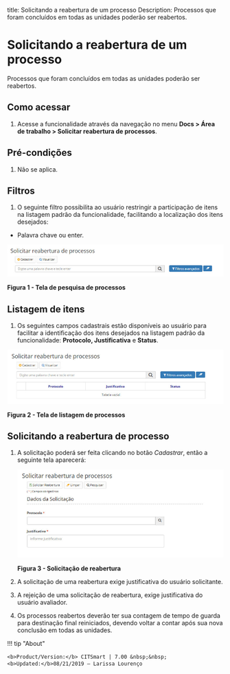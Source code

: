 title: Solicitando a reabertura de um processo
Description: Processos que foram concluídos em todas as unidades poderão ser reabertos.
# Solicitando a reabertura de um processo

Processos que foram concluídos em todas as unidades poderão ser reabertos.

Como acessar
--------------

1. Acesse a funcionalidade através da navegação no menu **Docs > Área de trabalho > Solicitar reabertura de processos**.

Pré-condições
-----------------

1. Não se aplica.

Filtros
----------

1. O seguinte filtro possibilita ao usuário restringir a participação de itens na listagem padrão da funcionalidade, facilitando
a localização dos itens desejados:

- Palavra chave ou enter.

![Pesquisa](images/reabertura.img1.jpg)

**Figura 1 - Tela de pesquisa de processos**

Listagem de itens
--------------------

1. Os seguintes campos cadastrais estão disponíveis ao usuário para facilitar a identificação dos itens desejados na listagem 
padrão da funcionalidade: **Protocolo, Justificativa** e **Status**.

![Listagem](images/reabertura.img2.jpg)

**Figura 2 - Tela de listagem de processos**

Solicitando a reabertura de processo
---------------------------------------

1. A solicitação poderá ser feita clicando no botão *Cadastrar*, então a seguinte tela aparecerá:

    ![Solicitação](images/reabertura.img3.jpg)
    
    **Figura 3 - Solicitação de reabertura**
    
2. A solicitação de uma reabertura exige justificativa do usuário solicitante.

3. A rejeição de uma solicitação de reabertura, exige justificativa do usuário avaliador.

4. Os processos reabertos deverão ter sua contagem de tempo de guarda para destinação final reiniciados, devendo voltar a 
contar após sua nova conclusão em todas as unidades.

!!! tip "About"

    <b>Product/Version:</b> CITSmart | 7.00 &nbsp;&nbsp;
    <b>Updated:</b>08/21/2019 – Larissa Lourenço











